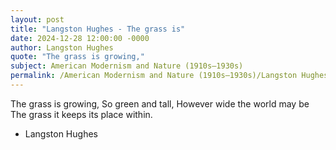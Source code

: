 ```yaml
---
layout: post
title: "Langston Hughes - The grass is"
date: 2024-12-28 12:00:00 -0000
author: Langston Hughes
quote: "The grass is growing,"
subject: American Modernism and Nature (1910s–1930s)
permalink: /American Modernism and Nature (1910s–1930s)/Langston Hughes/Langston Hughes - The grass is
---
```


The grass is growing,
So green and tall,
However wide the world may be
The grass it keeps its place within.

- Langston Hughes
